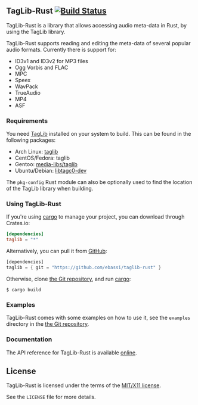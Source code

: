 ## TagLib-Rust  [![Build Status][trav-ci-img]][trav-ci]

TagLib-Rust is a library that allows accessing audio meta-data in Rust, by
using the TagLib library.

TagLib-Rust supports reading and editing the meta-data of several popular
audio formats. Currently there is support for:

 * ID3v1 and ID3v2 for MP3 files
 * Ogg Vorbis and FLAC
 * MPC
 * Speex
 * WavPack
 * TrueAudio
 * MP4
 * ASF

### Requirements

You need [TagLib](http://taglib.org/) installed on your system to build. This can be found in the following packages:

- Arch Linux: [taglib](https://www.archlinux.org/packages/extra/x86_64/taglib/)
- CentOS/Fedora: taglib
- Gentoo: [media-libs/taglib](https://packages.gentoo.org/packages/media-libs/taglib)
- Ubuntu/Debian: [libtagc0-dev](https://packages.debian.org/search?searchon=names&keywords=libtagc0-dev)

The `pkg-config` Rust module can also be optionally used to find the location
of the TagLib library when building.

### Using TagLib-Rust

If you're using [cargo][crates] to manage your project, you can download
through Crates.io:

```toml
[dependencies]
taglib = "*"
```

Alternatively, you can pull it from [GitHub][taglib-gh]:

```rust
[dependencies]
taglib = { git = "https://github.com/ebassi/taglib-rust" }
```

Otherwise, clone [the Git repository][taglib-gh], and run [cargo][crates]:

```
$ cargo build
```

### Examples

TagLib-Rust comes with some examples on how to use it, see the `examples`
directory in the [the Git repository][taglib-gh].

### Documentation

The API reference for TagLib-Rust is available [online][taglib-docs].

## License

TagLib-Rust is licensed under the terms of the [MIT/X11 license][osi-mit].

See the `LICENSE` file for more details.


[trav-ci-img]: https://travis-ci.org/ebassi/taglib-rust.png?branch=master
[trav-ci]: https://travis-ci.org/ebassi/taglib-rust
[crates]: http://crates.io/
[taglib-gh]: https://github.com/ebassi/taglib-rust
[taglib-docs]: http://ebassi.github.io/taglib-rust/docs/taglib/
[osi-mit]: http://opensource.org/licenses/MIT
